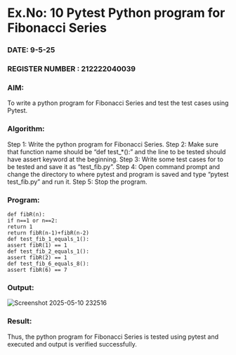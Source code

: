 # Ex.No: 10  Pytest Python program for Fibonacci Series

### DATE:  9-5-25                                                                   
### REGISTER NUMBER : 212222040039
### AIM:
To write a python program for Fibonacci Series and test the test cases using Pytest. 

### Algorithm:

Step 1: Write the python program for Fibonacci Series. 
Step 2: Make sure that function name should be “def test_*():” and the line to be tested 
should have assert keyword at the beginning. 
Step 3: Write some test cases for to be tested and save it as “test_fib.py”. 
Step 4: Open command prompt and change the directory to where pytest and program is 
saved and type “pytest test_fib.py” and run it. 
Step 5: Stop the program.

### Program:

```
def fibR(n): 
if n==1 or n==2: 
return 1 
return fibR(n-1)+fibR(n-2) 
def test_fib_1_equals_1(): 
assert fibR(1) == 1 
def test_fib_2_equals_1(): 
assert fibR(2) == 1 
def test_fib_6_equals_8(): 
assert fibR(6) == 7
```

### Output:
![Screenshot 2025-05-10 232516](https://github.com/user-attachments/assets/ae8f767c-95e9-40c5-a62d-f77ef3b47642)

### Result:
Thus, the python program for Fibonacci Series is tested using pytest and executed and output is verified successfully.


